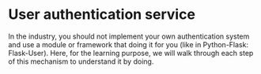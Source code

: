# User authentication service
In the industry, you should not implement your own authentication system and use a module or framework that doing it for you (like in Python-Flask: Flask-User). 
Here, for the learning purpose, we will walk through each step of this mechanism to understand it by doing.
